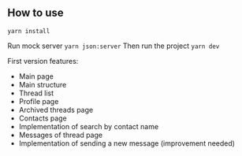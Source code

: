 ## How to use

```
yarn install
```
Run mock server
`yarn json:server`
Then run the project
`yarn dev`

First version features:

  - Main page
  - Main structure
  - Thread list
  - Profile page
  - Archived threads page
  - Contacts page
  - Implementation of search by contact name
  - Messages of thread page
  - Implementation of sending a new message (improvement needed)